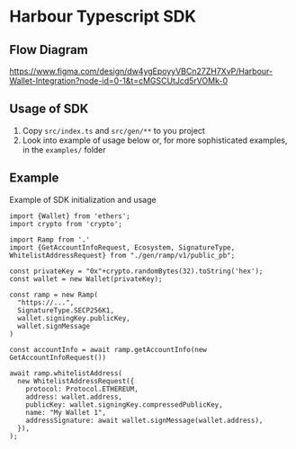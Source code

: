 # Harbour Typescript SDK

## Flow Diagram

https://www.figma.com/design/dw4ygEpoyyVBCn27ZH7XvP/Harbour-Wallet-Integration?node-id=0-1&t=cMGSCUtJcd5rVOMk-0

## Usage of SDK

1. Copy `src/index.ts` and `src/gen/**` to you project
2. Look into example of usage below or, for more sophisticated examples, in the `examples/` folder

## Example
Example of SDK initialization and usage
```Typscript
import {Wallet} from 'ethers';
import crypto from 'crypto';

import Ramp from '.'
import {GetAccountInfoRequest, Ecosystem, SignatureType, WhitelistAddressRequest} from "./gen/ramp/v1/public_pb";

const privateKey = "0x"+crypto.randomBytes(32).toString('hex');
const wallet = new Wallet(privateKey);

const ramp = new Ramp(
  "https://...",
  SignatureType.SECP256K1,
  wallet.signingKey.publicKey,
  wallet.signMessage
)

const accountInfo = await ramp.getAccountInfo(new GetAccountInfoRequest())

await ramp.whitelistAddress(
  new WhitelistAddressRequest({
    protocol: Protocol.ETHEREUM,
    address: wallet.address,
    publicKey: wallet.signingKey.compressedPublicKey,
    name: "My Wallet 1",
    addressSignature: await wallet.signMessage(wallet.address),
  }),
);
```
